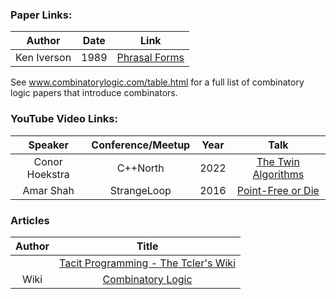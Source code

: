 <!-- ### Code Links

|        Max Gap         |   C++    |                 [Link](https://github.com/codereport/top10/blob/main/06_max_gap/max_gap.cpp)                  | https://godbolt.org/z/P43EhYcsj | -->

### Paper Links:
|   Author    | Date  |                              Link                               |
| :---------: | :---: | :-------------------------------------------------------------: |
| Ken Iverson | 1989  | [Phrasal Forms](https://dl.acm.org/doi/pdf/10.1145/75144.75172) |

See www.combinatorylogic.com/table.html for a full list of combinatory logic papers that introduce combinators.

### YouTube Video Links:
|    Speaker     | Conference/Meetup | Year  |                                Talk                                |
| :------------: | :---------------: | :---: | :----------------------------------------------------------------: |
| Conor Hoekstra |     C++North      | 2022  | [The Twin Algorithms](https://www.youtube.com/watch?v=NiferfBvN3s) |
|   Amar Shah    |    StrangeLoop    | 2016  |  [Point-Free or Die](https://www.youtube.com/watch?v=seVSlKazsNk)  |

### Articles 

| Author |                                          Title                                           |
| :----: | :--------------------------------------------------------------------------------------: |
|        | [Tacit Programming - The Tcler's Wiki](https://wiki.tcl-lang.org/page/Tacit+programming) |
|  Wiki  |           [Combinatory Logic](https://en.wikipedia.org/wiki/Combinatory_logic)           |


<!-- 
| Maximum Consecutive Ones |  Circle  |         [Link](https://github.com/codereport/top10/blob/main/02_mco/max_consecutive_ones_circle.cpp)          | https://godbolt.org/z/Mc11bWGd3 |
 -->
